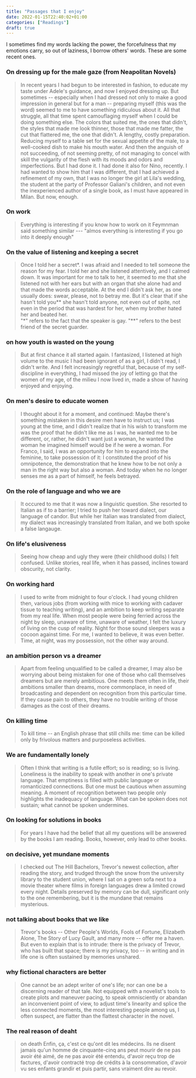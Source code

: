 ```yaml
---
title: "Passages that I enjoy"
date: 2022-01-15T22:40:02+01:00
categories: ["Readings"]
draft: true
---
```


I sometimes find my words lacking the power, the forcefulness that my emotions carry, so out of laziness, I borrow others' words. These are some recent ones. 


### On dressing up for the male gaze (from Neapolitan Novels)
> In recent years I had begun to be interested in fashion, to educate my taste under Adele's guidance, and now I enjoyed dressing up. But sometimes -- especially when I had dressed not only to make a good impression in general but for a man -- preparing myself (this was the word) seemed to me to have something ridiculous about it. All that struggle, all that time spent camouflaging myself when I could be doing something else. The colors that suited me, the ones that didn't, the styles that made me look thinner, those that made me fatter, the cut that flattered me, the one that didn't. A lengthy, costly preparation. Reducing myself to a table set for the sexual appetite of the male, to a well-cooked dish to make his mouth water. And then the anguish of not succeeding, of not seeming pretty, of not managing to concel with skill the vulgarity of the flesh with its moods and odors and imperfections. But I had done it. I had done it also for Nino, recently. I had wanted to show him that I was different, that I had achieved a refinement of my own, that I was no longer the girl at Lila's wedding, the student at the party of Professor Galiani's children, and not even the inexperienced author of a single book, as I must have appeared in Milan. But now, enough. 

### On work 
> Everything is interesting if you know how to work on it 
Feymnman said something similar --- "almos everything is interesting if you go into it deeply enough" 

### On the value of listening and keeping a secret 
> Once I told her a secret*. I was afraid and I needed to tell someone the reason for my fear. I told her and she listened attentively, and I calmed down. It was important for me to talk to her, it seemed to me that she listened not with her ears but with an organ that she alone had and that made the words acceptable. At the end I didn't ask her, as one usually does: swear, please, not to betray me. But it's clear that if she hasn't told you** she hasn't told anyone, not even out of spite, not even in the period that was hardest for her, when my brother hated her and beated her.   
> "*" refers to the fact that the speaker is gay. "**" refers to the best friend of the secret guarder. 

### on how youth is wasted on the young 
> But at first chance it all started again. I fantasized, I listened at high volume to the music I had been ignorant of as a girl, I didn't read, I didn't write. And I felt increasingly regretful that, because of my self-discipline in everything, I had missed the joy of letting go that the women of my age, of the milieu I now lived in, made a show of having enjoyed and enjoying. 

### On men's desire to educate women 
> I thought about it for a moment, and continued: Maybe there's something mistaken in this desire men have to instruct us; I was young at the time, and I didn't realize that in his wish to transform me was the proof that he didn't like me as I was, he wanted me to be different, or, rather, he didn't want just a woman, he wanted the woman he imagined himself would be if he were a woman. For Franco, I said, I was an opportunity for him to expand into the feminine, to take possession of it: I constituted the proof of his omnipotence, the demonstration that he knew how to be not only a man in the right way but also a woman. And today when he no longer senses me as a part of himself, he feels betrayed. 

### On the role of language and who we are 
> It occured to me that it was now a linguistic question. She resorted to Italian as if to a barrier; I tried to push her toward dialect, our language of candor. But while her Italian was translated from dialect, my dialect was increasingly translated from Italian, and we both spoke a false langauge. 

### On life's elusiveness 
> Seeing how cheap and ugly they were (their childhood dolls) I felt confused. Unlike stories, real life, when it has passed, inclines toward obscurity, not clarity. 


### On working hard 
> I used to write from midnight to four o'clock. I had young children then, various jobs (from working with mice to working with cadaver tissue to teaching writing), and an ambition to keep writing separate from my real life. When most people were being ferried across the night by sleep, unaware of time, unaware of weather, I felt the luxury of living on the cusp of reality. Night for those sound sleepers was a cocoon against time. For me, I wanted to believe, it was even better. Time, at night, was my possession, not the other way around. 

### an ambition person vs a dreamer 
> Apart from feeling unqualified to be called a dreamer, I may also be worrying about being mistaken for one of those who call themselves dreamers but are merely ambitious. One meets them often in life, their ambitions smaller than dreams, more commonplace, in need of broadcasting and dependent on recognition from this particular time. If they cause pain to others, they have no trouble writing of those damages as the cost of their dreams. 

### On killing time 
> To kill time -- an English phrase that still chills me: time can be killed only by frivolous matters and purposeless activities.

### We are fundamentally lonely
> Often I think that writing is a futile effort; so is reading; so is living. Loneliness is the inability to speak with another in one's private language. That emptiness is filled with public language or romanticized connections. But one must be cautious when assuming meaning. A moment of recognition between two people only highlights the inadequacy of language. What can be spoken does not sustain; what cannot be spoken undermines. 

### On looking for solutions in books
> For years I have had the belief that all my questions will be answered by the books I am reading. Books, however, only lead to other books. 

### on decisive, yet mundane moments 
> I checked out The Hill Bachelors, Trevor's newest collection, after reading the story, and trudged through the snow from the university library to the student union, where I sat on a green sofa next to a movie theater where films in foreign languages drew a limited crowd every night. Details preserved by memory can be dull, significant only to the one remembering, but it is the mundane that remains mysterious. 

### not talking about books that we like 
> Trevor's books -- Other People's Worlds, Fools of Fortune, Elizabeth Alone, The Story of Lucy Gault, and many more -- offer me a haven. But even to explain that is to intrude: there is the privacy of Trevor, who has built that space; there is my privacy, too -- in writing and in life one is often sustained by memories unshared. 


### why fictional characters are better 
> One cannot be an adept writer of one's life; nor can one be a discerning reader of that tale. Not equipped with a novelist's tools to create plots and maneuver pacing, to speak omnisciently or abandan an inconvenient point of view, to adjust time's linearity and splice the less connected moments, the most interesting people among us, I often suspect, are flatter than the flattest character in the novel. 

### The real reason of deaht 
> on death Enfin, ça, c'est ce qu'ont dit les médecins. Ils ne disent jamais qu'un homme de cinquante-cinq ans peut mourir de ne pas avoir été aimé, de ne pas avoir été entendu, d'avoir reçu trop de factures, d'avoir contracté trop de crédits à la consommation, d'avoir vu ses enfants grandir et puis partir, sans vraiment dire au revoir. 

